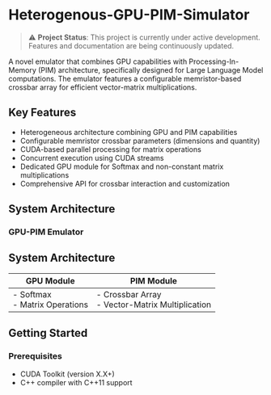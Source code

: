 # Heterogenous-GPU-PIM-Simulator

> ⚠️ **Project Status**: This project is currently under active development. Features and documentation are being continuously updated.

A novel emulator that combines GPU capabilities with Processing-In-Memory (PIM) architecture, specifically designed for Large Language Model computations. The emulator features a configurable memristor-based crossbar array for efficient vector-matrix multiplications.

## Key Features

- Heterogeneous architecture combining GPU and PIM capabilities
- Configurable memristor crossbar parameters (dimensions and quantity)  
- CUDA-based parallel processing for matrix operations
- Concurrent execution using CUDA streams
- Dedicated GPU module for Softmax and non-constant matrix multiplications
- Comprehensive API for crossbar interaction and customization

## System Architecture

### GPU-PIM Emulator
## System Architecture

| GPU Module | PIM Module |
|------------|------------|
| - Softmax<br>- Matrix Operations | - Crossbar Array<br>- Vector-Matrix Multiplication |

## Getting Started

### Prerequisites
- CUDA Toolkit (version X.X+)
- C++ compiler with C++11 support

